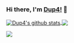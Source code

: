 ### Hi there, I'm [Dup4!](https://dup4.cn) 👋

<a href="https://github.com/anuraghazra/github-readme-stats">
  <img align="center" src="https://github-readme-stats.anuraghazra1.vercel.app/api?username=Dup4&show_icons=true&include_all_commits=true&theme=radical" alt="Dup4's github stats" />
</a>
<a href="https://github.com/anuraghazra/github-readme-stats">
  <!-- Change the `github-readme-stats.anuraghazra1.vercel.app` to `github-readme-stats.vercel.app`  -->
  <img align="center" src="https://github-readme-stats.anuraghazra1.vercel.app/api/top-langs/?username=Dup4&layout=compact&theme=radical" />
</a>



<!--
**Dup4/Dup4** is a ✨ _special_ ✨ repository because its `README.md` (this file) appears on your GitHub profile.

Here are some ideas to get you started:

- 🔭 I’m currently working on ...
- 🌱 I’m currently learning ...
- 👯 I’m looking to collaborate on ...
- 🤔 I’m looking for help with ...
- 💬 Ask me about ...
- 📫 How to reach me: ...
- 😄 Pronouns: ...
- ⚡ Fun fact: ...
-->


![](https://raw.githubusercontent.com/Dup4/Dup4/metrics/github-metrics.svg?token=AJERIYWVU7AKFCKCYJ7GPXLAKTBAY)
